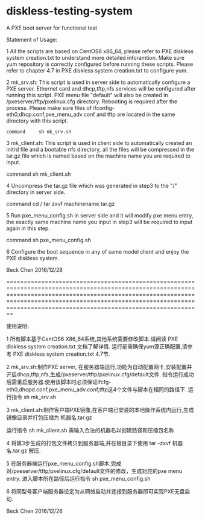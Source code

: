  # diskless-testing-system
  A PXE boot server for functional test 
 
  
 Statement of Usage:
 
 1 All the scripts are based on CentOS6 x86_64, please refer to PXE diskless system creation.txt to understand more detailed inforamtion. Make sure yum repository is correctly configured before running these scripts. Please refer to chapter 4.7 in PXE diskless system creation.txt to configure yum.
 
 2 mk_srv.sh: This script is used in server side to automatically configure a PXE server. Ethernet card and dhcp,tftp,nfs services will be configured after running this script. PXE menu file "default" will also be created in /pxeserver/tftp/pxelinux.cfg directory. Rebooting is required after the process. Please make sure files of ifconfig-eth0,dhcp.conf,pxe_menu_adv.conf and tftp are located in the same directory with this script.
 
    command     sh mk_srv.sh
    
 
3 mk_client.sh: This script is used in client side to automatically created an initrd file and a bootable nfs directory, all the files will be compressed in the tar.gz file which is named based on the machine name you are required to input.

   command     sh mk_client.sh
   
         
4 Uncompress the tar.gz file which was generated in step3 to the "/" directory in server side.
    
   command     cd /
               tar zxvf machinename.tar.gz
               
     
5 Run pxe_menu_config.sh in server side and it will modify pxe menu entry, the exactly same machine name you input in step3 will be required to input again in this step.
   
   command    sh pxe_menu_config.sh
   
     
6 Configure the boot sequence in any of same model client and enjoy the PXE diskless system.

Beck Chen
2016/12/28



================================================================================================================================================================================================================================================================================


使用说明:
 
1 所有脚本基于CentOS6 X86_64系统,其他系统需要修改脚本.请阅读 PXE diskless system creation.txt 文档了解详情. 运行前需确保yum源正确配置,请参考 PXE diskless system creation.txt 4.7节.

2 mk_srv.sh:制作PXE server, 在服务器端运行,功能为自动配置网卡,安装配置并开启dhcp,tftp,nfs,生成/pxeserver/tftp/pxelinux.cfg/default文件. 指令运行成功后需重启服务器.使用该脚本时必须保证ifcfg-eth0,dhcpd.conf,pxe_menu_adv.conf,tftp这4个文件与脚本在相同的路径下.
    运行指令  sh mk_srv.sh

3 mk_client.sh:制作客户端PXE镜像,在客户端已安装的本地操作系统内运行,生成镜像目录并打包压缩为 机器名.tar.gz

   运行指令  sh mk_client.sh
   需输入合法的机器名以创建路径和压缩包名称

4 将第3步生成的打包文件拷贝到服务器端,并在根目录下使用 tar -zxvf 机器名.tar.gz 解压. 

5 在服务器端运行pxe_menu_config.sh脚本,完成对/pxeserver/tftp/pxelinux.cfg/default文件的修改，生成对应的pxe menu entry.
   	进入脚本所在路径后运行指令 sh pxe_menu_config.sh

6 将同型号客户端服务器设定为从网络启动并连接到服务器即可实现PXE无盘启动.


Beck Chen
2016/12/26
